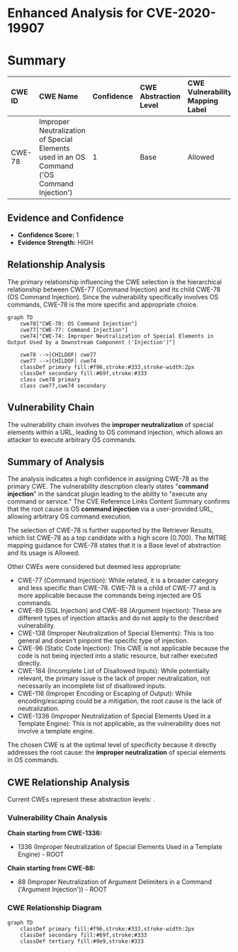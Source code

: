 # Enhanced Analysis for CVE-2020-19907

# Summary
| CWE ID  | CWE Name                                                                     | Confidence | CWE Abstraction Level | CWE Vulnerability Mapping Label | CWE-Vulnerability Mapping Notes |
| :-------- | :--------------------------------------------------------------------------- | :--------- | :---------------------- | :------------------------------ | :-------------------------------- |
| CWE-78  | Improper Neutralization of Special Elements used in an OS Command ('OS Command Injection') | 1          | Base                    | Allowed                       | Primary CWE                       |

## Evidence and Confidence

*   **Confidence Score:** 1
*   **Evidence Strength:** HIGH

## Relationship Analysis
The primary relationship influencing the CWE selection is the hierarchical relationship between CWE-77 (Command Injection) and its child CWE-78 (OS Command Injection). Since the vulnerability specifically involves OS commands, CWE-78 is the more specific and appropriate choice.

```mermaid
graph TD
    cwe78["CWE-78: OS Command Injection"]
    cwe77["CWE-77: Command Injection"]
    cwe74["CWE-74: Improper Neutralization of Special Elements in Output Used by a Downstream Component ('Injection')"]

    cwe78 -->|CHILDOF| cwe77
    cwe77 -->|CHILDOF| cwe74
    classDef primary fill:#f96,stroke:#333,stroke-width:2px
    classDef secondary fill:#69f,stroke:#333
    class cwe78 primary
    class cwe77,cwe74 secondary
```

## Vulnerability Chain
The vulnerability chain involves the **improper neutralization** of special elements within a URL, leading to OS command injection, which allows an attacker to execute arbitrary OS commands.

## Summary of Analysis
The analysis indicates a high confidence in assigning CWE-78 as the primary CWE. The vulnerability description clearly states "**command injection**" in the sandcat plugin leading to the ability to "execute any command or service." The CVE Reference Links Content Summary confirms that the root cause is OS **command injection** via a user-provided URL, allowing arbitrary OS command execution.

The selection of CWE-78 is further supported by the Retriever Results, which list CWE-78 as a top candidate with a high score (0.700). The MITRE mapping guidance for CWE-78 states that it is a Base level of abstraction and its usage is Allowed.

Other CWEs were considered but deemed less appropriate:

*   CWE-77 (Command Injection): While related, it is a broader category and less specific than CWE-78. CWE-78 is a child of CWE-77 and is more applicable because the commands being injected are OS commands.
*   CWE-89 (SQL Injection) and CWE-88 (Argument Injection): These are different types of injection attacks and do not apply to the described vulnerability.
*   CWE-138 (Improper Neutralization of Special Elements): This is too general and doesn't pinpoint the specific type of injection.
*   CWE-96 (Static Code Injection): This CWE is not applicable because the code is not being injected into a static resource, but rather executed directly.
*   CWE-184 (Incomplete List of Disallowed Inputs): While potentially relevant, the primary issue is the lack of proper neutralization, not necessarily an incomplete list of disallowed inputs.
*   CWE-116 (Improper Encoding or Escaping of Output): While encoding/escaping could be a mitigation, the root cause is the lack of neutralization.
*   CWE-1336 (Improper Neutralization of Special Elements Used in a Template Engine): This is not applicable, as the vulnerability does not involve a template engine.

The chosen CWE is at the optimal level of specificity because it directly addresses the root cause: the **improper neutralization** of special elements in OS commands.


## CWE Relationship Analysis

Current CWEs represent these abstraction levels: .


### Vulnerability Chain Analysis

**Chain starting from CWE-1336:**
- 1336 (Improper Neutralization of Special Elements Used in a Template Engine) - ROOT


**Chain starting from CWE-88:**
- 88 (Improper Neutralization of Argument Delimiters in a Command ('Argument Injection')) - ROOT



### CWE Relationship Diagram

```mermaid
graph TD
    classDef primary fill:#f96,stroke:#333,stroke-width:2px
    classDef secondary fill:#69f,stroke:#333
    classDef tertiary fill:#9e9,stroke:#333
```